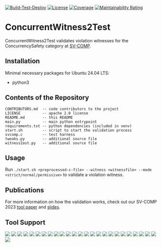 [![Build-Test-Deploy](https://github.com/ftsrg/ConcurrentWitness2Test/actions/workflows/linux-build-test-deploy.yml/badge.svg)](https://github.com/ftsrg/ConcurrentWitness2Test/actions/workflows/linux-build-test-deploy.yml)
[![License](https://img.shields.io/badge/License-Apache_2.0-blue.svg)](https://opensource.org/licenses/Apache-2.0)
[![Coverage](https://sonarcloud.io/api/project_badges/measure?project=ftsrg_ConcurrentWitness2Test&metric=coverage)](https://sonarcloud.io/summary/new_code?id=ftsrg_ConcurrentWitness2Test)
[![Maintainability Rating](https://sonarcloud.io/api/project_badges/measure?project=ftsrg_ConcurrentWitness2Test&metric=sqale_rating)](https://sonarcloud.io/summary/new_code?id=ftsrg_ConcurrentWitness2Test)


# ConcurrentWitness2Test 

ConcurrentWitness2Test validates violation witnesses for the ConcurrencySafety category at [SV-COMP](https://sv-comp.sosy-lab.org/).

## Installation

Minimal necessary packages for Ubuntu 24.04 LTS:
* python3

## Contents of the Repository
```
CONTRIBUTORS.md  -- code contributors to the project
LICENSE          -- apache 2.0 license
README.md        -- this README
main.py          -- main python entrypoint
requirements.txt -- python dependencies (included in venv)
start.sh         -- script to start the validation process
svcomp.c         -- test harness
tweaks.py        -- additional source file
witness2ast.py   -- additional source file
```

## Usage
Run `./start.sh <preprocessed-c-file> --witness <witnessfile> --mode <strict/normal/permissive>` to validate a violation witness. 

## Publications
For more information on how the validation works, check out our SV-COMP 2023 [tool paper](https://leventebajczi.com/publications/tacas24cwt.pdf) and [slides](https://leventebajczi.com/publications/slides/tacas24cwt.pdf).

## Tool Support

[![](https://ftsrg.mit.bme.hu/ConcurrentWitness2Test/benchmark-results/main/bubaak/badge.svg)](https://ftsrg.mit.bme.hu/ConcurrentWitness2Test/benchmark-results/main/bubaak/)
[![](https://ftsrg.mit.bme.hu/ConcurrentWitness2Test/benchmark-results/main/cbmc/badge.svg)](https://ftsrg.mit.bme.hu/ConcurrentWitness2Test/benchmark-results/main/cbmc/)
[![](https://ftsrg.mit.bme.hu/ConcurrentWitness2Test/benchmark-results/main/coveriteam-verifier-algo-selection/badge.svg)](https://ftsrg.mit.bme.hu/ConcurrentWitness2Test/benchmark-results/main/coveriteam-verifier-algo-selection/)
[![](https://ftsrg.mit.bme.hu/ConcurrentWitness2Test/benchmark-results/main/coveriteam-verifier-parallel-portfolio/badge.svg)](https://ftsrg.mit.bme.hu/ConcurrentWitness2Test/benchmark-results/main/coveriteam-verifier-parallel-portfolio/)
[![](https://ftsrg.mit.bme.hu/ConcurrentWitness2Test/benchmark-results/main/cpa-lockator/badge.svg)](https://ftsrg.mit.bme.hu/ConcurrentWitness2Test/benchmark-results/main/cpa-lockator/)
[![](https://ftsrg.mit.bme.hu/ConcurrentWitness2Test/benchmark-results/main/cpachecker/badge.svg)](https://ftsrg.mit.bme.hu/ConcurrentWitness2Test/benchmark-results/main/cpachecker/)
[![](https://ftsrg.mit.bme.hu/ConcurrentWitness2Test/benchmark-results/main/cseq/badge.svg)](https://ftsrg.mit.bme.hu/ConcurrentWitness2Test/benchmark-results/main/cseq/)
[![](https://ftsrg.mit.bme.hu/ConcurrentWitness2Test/benchmark-results/main/dartagnan/badge.svg)](https://ftsrg.mit.bme.hu/ConcurrentWitness2Test/benchmark-results/main/dartagnan/)
[![](https://ftsrg.mit.bme.hu/ConcurrentWitness2Test/benchmark-results/main/deagle/badge.svg)](https://ftsrg.mit.bme.hu/ConcurrentWitness2Test/benchmark-results/main/deagle/)
[![](https://ftsrg.mit.bme.hu/ConcurrentWitness2Test/benchmark-results/main/divine/badge.svg)](https://ftsrg.mit.bme.hu/ConcurrentWitness2Test/benchmark-results/main/divine/)
[![](https://ftsrg.mit.bme.hu/ConcurrentWitness2Test/benchmark-results/main/ebf/badge.svg)](https://ftsrg.mit.bme.hu/ConcurrentWitness2Test/benchmark-results/main/ebf/)
[![](https://ftsrg.mit.bme.hu/ConcurrentWitness2Test/benchmark-results/main/esbmc-incr/badge.svg)](https://ftsrg.mit.bme.hu/ConcurrentWitness2Test/benchmark-results/main/esbmc-incr/)
[![](https://ftsrg.mit.bme.hu/ConcurrentWitness2Test/benchmark-results/main/esbmc-kind/badge.svg)](https://ftsrg.mit.bme.hu/ConcurrentWitness2Test/benchmark-results/main/esbmc-kind/)
[![](https://ftsrg.mit.bme.hu/ConcurrentWitness2Test/benchmark-results/main/goblint/badge.svg)](https://ftsrg.mit.bme.hu/ConcurrentWitness2Test/benchmark-results/main/goblint/)
[![](https://ftsrg.mit.bme.hu/ConcurrentWitness2Test/benchmark-results/main/graves-par/badge.svg)](https://ftsrg.mit.bme.hu/ConcurrentWitness2Test/benchmark-results/main/graves-par/)
[![](https://ftsrg.mit.bme.hu/ConcurrentWitness2Test/benchmark-results/main/graves/badge.svg)](https://ftsrg.mit.bme.hu/ConcurrentWitness2Test/benchmark-results/main/graves/)
[![](https://ftsrg.mit.bme.hu/ConcurrentWitness2Test/benchmark-results/main/infer/badge.svg)](https://ftsrg.mit.bme.hu/ConcurrentWitness2Test/benchmark-results/main/infer/)
[![](https://img.shields.io/badge/lazycseq-Unknown%20(0/0/0)-lightgrey)](https://ftsrg.mit.bme.hu/ConcurrentWitness2Test/benchmark-results/main/lazycseq/)
[![](https://ftsrg.mit.bme.hu/ConcurrentWitness2Test/benchmark-results/main/lf-checker/badge.svg)](https://ftsrg.mit.bme.hu/ConcurrentWitness2Test/benchmark-results/main/lf-checker/)
[![](https://ftsrg.mit.bme.hu/ConcurrentWitness2Test/benchmark-results/main/pesco/badge.svg)](https://ftsrg.mit.bme.hu/ConcurrentWitness2Test/benchmark-results/main/pesco/)
[![](https://ftsrg.mit.bme.hu/ConcurrentWitness2Test/benchmark-results/main/pichecker/badge.svg)](https://ftsrg.mit.bme.hu/ConcurrentWitness2Test/benchmark-results/main/pichecker/)
[![](https://ftsrg.mit.bme.hu/ConcurrentWitness2Test/benchmark-results/main/symbiotic/badge.svg)](https://ftsrg.mit.bme.hu/ConcurrentWitness2Test/benchmark-results/main/symbiotic/)
[![](https://ftsrg.mit.bme.hu/ConcurrentWitness2Test/benchmark-results/main/theta/badge.svg)](https://ftsrg.mit.bme.hu/ConcurrentWitness2Test/benchmark-results/main/theta/)
[![](https://ftsrg.mit.bme.hu/ConcurrentWitness2Test/benchmark-results/main/uautomizer/badge.svg)](https://ftsrg.mit.bme.hu/ConcurrentWitness2Test/benchmark-results/main/uautomizer/)
[![](https://ftsrg.mit.bme.hu/ConcurrentWitness2Test/benchmark-results/main/ugemcutter/badge.svg)](https://ftsrg.mit.bme.hu/ConcurrentWitness2Test/benchmark-results/main/ugemcutter/)
[![](https://ftsrg.mit.bme.hu/ConcurrentWitness2Test/benchmark-results/main/utaipan/badge.svg)](https://ftsrg.mit.bme.hu/ConcurrentWitness2Test/benchmark-results/main/utaipan/)
